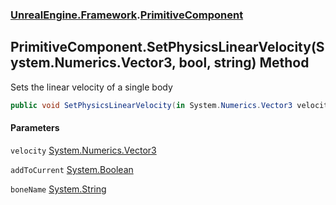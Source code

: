### [UnrealEngine.Framework](./UnrealEngine-Framework.md 'UnrealEngine.Framework').[PrimitiveComponent](./UnrealEngine-Framework-PrimitiveComponent.md 'UnrealEngine.Framework.PrimitiveComponent')
## PrimitiveComponent.SetPhysicsLinearVelocity(System.Numerics.Vector3, bool, string) Method
Sets the linear velocity of a single body  
```csharp
public void SetPhysicsLinearVelocity(in System.Numerics.Vector3 velocity, bool addToCurrent=false, string boneName=null);
```
#### Parameters
<a name='UnrealEngine-Framework-PrimitiveComponent-SetPhysicsLinearVelocity(System-Numerics-Vector3_bool_string)-velocity'></a>
`velocity` [System.Numerics.Vector3](https://docs.microsoft.com/en-us/dotnet/api/System.Numerics.Vector3 'System.Numerics.Vector3')  
  
<a name='UnrealEngine-Framework-PrimitiveComponent-SetPhysicsLinearVelocity(System-Numerics-Vector3_bool_string)-addToCurrent'></a>
`addToCurrent` [System.Boolean](https://docs.microsoft.com/en-us/dotnet/api/System.Boolean 'System.Boolean')  
  
<a name='UnrealEngine-Framework-PrimitiveComponent-SetPhysicsLinearVelocity(System-Numerics-Vector3_bool_string)-boneName'></a>
`boneName` [System.String](https://docs.microsoft.com/en-us/dotnet/api/System.String 'System.String')  
  
